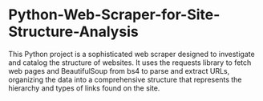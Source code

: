 # Python-Web-Scraper-for-Site-Structure-Analysis
This Python project is a sophisticated web scraper designed to investigate and catalog the structure of websites. It uses the requests library to fetch web pages and BeautifulSoup from bs4 to parse and extract URLs, organizing the data into a comprehensive structure that represents the hierarchy and types of links found on the site.
